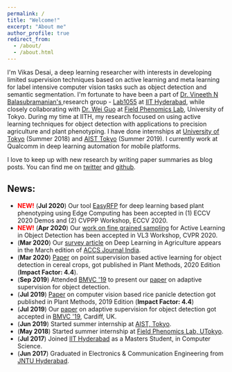 ```yaml
---
permalink: /
title: "Welcome!"
excerpt: "About me"
author_profile: true
redirect_from: 
  - /about/
  - /about.html
---
```



I'm Vikas Desai, a deep learning researcher with interests in developing limited supervision techniques based on active learning and meta learning for label intensive computer vision tasks such as object detection and semantic segmentation. I'm fortunate to have been a part of [Dr. Vineeth N Balasubramanian's
](https://www.iith.ac.in/~vineethnb/) research group - [Lab1055](https://lab1055.github.io/) at [IIT Hyderabad](https://www.iith.ac.in/), while closely collaborating with [Dr. Wei Guo](https://scholar.google.com/citations?user=pnMyJLEAAAAJ&hl=en) at [Field Phenomics Lab](http://park.itc.u-tokyo.ac.jp/Field-Phenomics/ninolab/index.html), University of Tokyo. During my time at IITH, my research focused on using active learning techniques for object detection with applications to precision agriculture and plant phenotyping. I have done internships at [University of Tokyo](https://www.u-tokyo.ac.jp/en/) (Summer 2018) and [AIST Tokyo](https://www.aist.go.jp/index_en.html) (Summer 2019). I currently work at Qualcomm in deep learning automation for mobile platforms. 

I love to keep up with new research by writing paper summaries as blog posts. You can find me on [twitter](https://twitter.com/end_duality_gap) and [github](https://github.com/svdesai). 

## News: 
- <span style="color: red;"> **NEW!** </span> (**Jul 2020**) Our tool [EasyRFP](https://github.com/lab1055/easy-rfp) for deep learning based plant phenotyping using Edge Computing has been accepted in (1) ECCV 2020 Demos and (2) CVPPP Workshop, ECCV 2020.
- <span style="color: red;"> **NEW!** </span> (**Apr 2020**) Our [work on fine grained sampling](https://openaccess.thecvf.com/content_CVPRW_2020/html/w54/Desai_Towards_Fine-Grained_Sampling_for_Active_Learning_in_Object_Detection_CVPRW_2020_paper.html) for Active Learning in Object Detection has been accepted in VL3 Workshop, CVPR 2020. 
- (**Mar 2020**) Our [survey article](https://journal.accsindia.org/computer-vision-with-deep-learning-for-plant-phenotyping-in-agriculture-a-survey/) on Deep Learning in Agriculture appears in the March edition of [ACCS Journal India](https://journal.accsindia.org/).
- (**Mar 2020**) [Paper](https://plantmethods.biomedcentral.com/articles/10.1186/s13007-020-00575-8) on point supervision based active learning for object detection in cereal crops, got published in Plant Methods, 2020 Edition (**Impact Factor: 4.4**).
- (**Sep 2019**) Attended [BMVC '19](https://bmvc2019.org) to present our [paper](https://arxiv.org/abs/1908.02454) on adaptive supervision for object detection.
- (**Jul 2019**) [Paper](https://doi.org/10.1186/s13007-019-0457-1) on computer vision based rice panicle detection got published in Plant Methods, 2019 Edition (**Impact Factor: 4.4**)
- (**Jul 2019**) Our [paper](https://arxiv.org/abs/1908.02454) on adaptive supervision for object detection got accepted in [BMVC '19](https://bmvc2019.org), Cardiff, UK.
- (**Jun 2019**) Started summer internship at <a href="https://www.airc.aist.go.jp/en/">AIST, Tokyo</a>.
- (**May 2018**) Started summer internship at <a href="http://fieldphenomics.com/">Field Phenomics Lab, UTokyo</a>.
- (**Jul 2017**) Joined <a href="http://iith.ac.in">IIT Hyderabad</a> as a Masters Student, in Computer Science.
- (**Jun 2017**) Graduated in Electronics & Communication Engineering from <a href="https://jntuh.ac.in">JNTU Hyderabad</a>.
 

